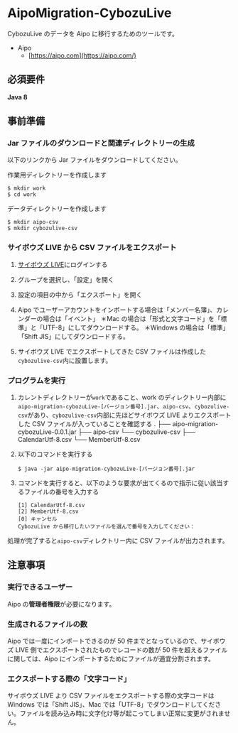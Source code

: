 # AipoMigration-CybozuLive

CybozuLive のデータを Aipo に移行するためのツールです。

- Aipo
  - [https://aipo.com](https://aipo.com/)

## 必須要件

**Java 8**

## 事前準備

### Jar ファイルのダウンロードと関連ディレクトリーの生成

以下のリンクから Jar ファイルをダウンロードしてください。

作業用ディレクトリーを作成します

    $ mkdir work
    $ cd work

データディレクトリーを作成します

    $ mkdir aipo-csv
    $ mkdir cybozulive-csv

### サイボウズ LIVE から CSV ファイルをエクスポート

1. [サイボウズ LIVE](https://cybozulive.com/login)にログインする
2. グループを選択し、「設定」を開く
3. 設定の項目の中から「エクスポート」を開く
4. Aipo でユーザーアカウントをインポートする場合は「メンバー名簿」、カレンダーの場合は「イベント」
   ＊Mac の場合は「形式と文字コード」を「標準」と「UTF-8」にしてダウンロードする。
   ＊Windows の場合は「標準」「Shift JIS」にしてダウンロードする。

5. サイボウズ LIVE でエクスポートしてきた CSV ファイルは作成した`cybozulive-csv`内に設置します。

### プログラムを実行

1.  カレントディレクトリーが`work`であること、work のディレクトリー内部に`aipo-migration-cybozuLive-[バージョン番号].jar`、`aipo-csv`、`cybozulive-csv`があり、`cybozulive-csv`内部に先ほどサイボウズ LIVE よりエクスポートした CSV ファイルが入っていることを確認する
    .
    ├── aipo-migration-cybozuLive-0.0.1.jar
    ├── aipo-csv
    └── cybozulive-csv
    ├── CalendarUtf-8.csv
    └── MemberUtf-8.csv

2.  以下のコマンドを実行する

        $ java -jar aipo-migration-cybozuLive-[バージョン番号].jar

3.  コマンドを実行すると、以下のような要求が出てくるので指示に従い該当するファイルの番号を入力する

        [1] CalendarUtf-8.csv
        [2] MemberUtf-8.csv
        [0] キャンセル
        CybozuLive から移行したいファイルを選んで番号を入力してください：

処理が完了すると`aipo-csv`ディレクトリー内に CSV ファイルが出力されます。

## 注意事項

### 実行できるユーザー

Aipo の**管理者権限**が必要になります。

### 生成されるファイルの数

Aipo では一度にインポートできるのが 50 件までとなっているので、サイボウズ LIVE 側でエクスポートされたものでレコードの数が 50 件を超えるファイルに関しては、Aipo にインポートするためにファイルが適宜分割されます。

### エクスポートする際の「文字コード」

サイボウズ LIVE より CSV ファイルをエクスポートする際の文字コードは Windows では「Shift JIS」、Mac では「UTF-8」でダウンロードしてください。ファイルを読み込み時に文字化け等が起こってしまい正常に変更がされません。
